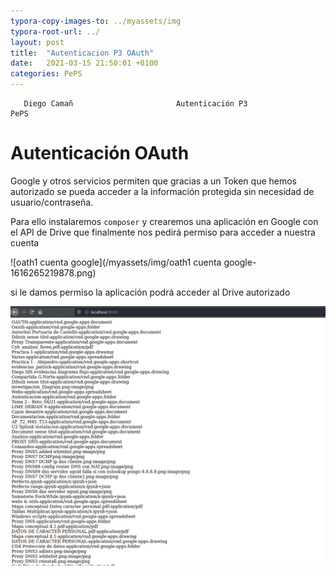 ```yaml
---
typora-copy-images-to: ../myassets/img
typora-root-url: ../
layout: post
title:  "Autenticacion P3 OAuth"
date:   2021-03-15 21:50:01 +0100
categories: PePS
---
```


       Diego Camañ                       Autenticación P3                          PePS   

#                                                                                       Autenticación OAuth



Google y otros servicios permiten que gracias a un Token que hemos autorizado se pueda acceder a la información protegida sin necesidad de usuario/contraseña.

Para ello instalaremos `composer` y crearemos una aplicación en Google con el API de Drive que finalmente nos pedirá permiso para acceder a nuestra cuenta





![oath1 cuenta google](/myassets/img/oath1 cuenta google-1616265219878.png)



si le damos permiso la aplicación podrá acceder al Drive autorizado

![oath1](/myassets/img/oath1.png)